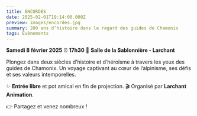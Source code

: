```yaml
---
title: ENCORDES
date: 2025-02-01T19:14:00.000Z
preview: images/encordes.jpg
summary: 200 ans d’histoire dans le regard des guides de Chamonix
tags: Evènements
---
```





**Samedi 8 février 2025**
⏰ **17h30**
📍 **Salle de la Sablonnière - Larchant**

Plongez dans deux siècles d’histoire et d’héroïsme à travers les yeux des guides de Chamonix. Un voyage captivant au cœur de l’alpinisme, ses défis et ses valeurs intemporelles.

✨ **Entrée libre** et pot amical en fin de projection.
🎬 Organisé par **Larchant Animation**.

👉 Partagez et venez nombreux !
